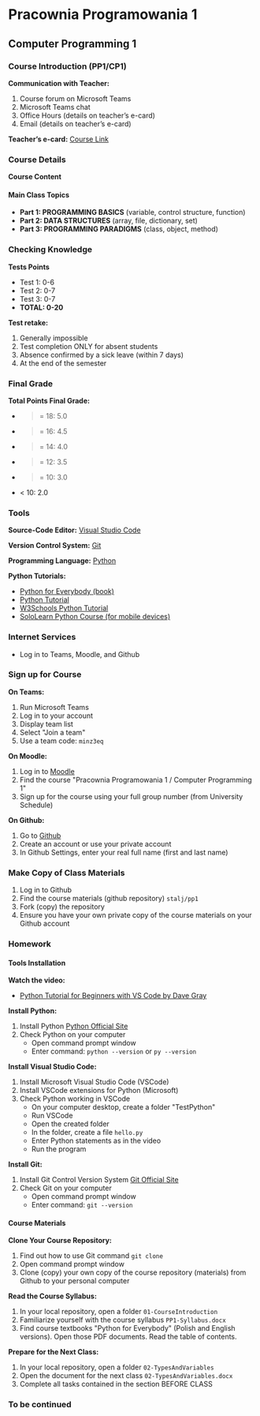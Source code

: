 # Pracownia Programowania 1

## Computer Programming 1

### Course Introduction (PP1/CP1)

**Communication with Teacher:**
1. Course forum on Microsoft Teams
2. Microsoft Teams chat
3. Office Hours (details on teacher’s e-card)
4. Email (details on teacher’s e-card)

**Teacher’s e-card:** [Course Link](https://e-uczelnia.uek.krakow.pl/course/view.php?id=218)

### Course Details

**Course Content**

#### Main Class Topics
- **Part 1: PROGRAMMING BASICS** (variable, control structure, function)
- **Part 2: DATA STRUCTURES** (array, file, dictionary, set)
- **Part 3: PROGRAMMING PARADIGMS** (class, object, method)

### Checking Knowledge

**Tests Points**
- Test 1: 0-6
- Test 2: 0-7
- Test 3: 0-7
- **TOTAL: 0-20**

**Test retake:**
1. Generally impossible
2. Test completion ONLY for absent students
3. Absence confirmed by a sick leave (within 7 days)
4. At the end of the semester

### Final Grade

**Total Points Final Grade:**
- >= 18: 5.0
- >= 16: 4.5
- >= 14: 4.0
- >= 12: 3.5
- >= 10: 3.0
- < 10: 2.0

### Tools

**Source-Code Editor:** [Visual Studio Code](https://code.visualstudio.com)

**Version Control System:** [Git](https://git-scm.com)

**Programming Language:** [Python](https://www.python.org)

**Python Tutorials:**
- [Python for Everybody (book)](https://www.py4e.com/book)
- [Python Tutorial](https://docs.python.org/3/tutorial/index.html)
- [W3Schools Python Tutorial](https://www.w3schools.com/python/default.asp)
- [SoloLearn Python Course (for mobile devices)](https://play.google.com/store/apps/details?id=com.sololearn&hl=en)

### Internet Services

- Log in to Teams, Moodle, and Github

### Sign up for Course

**On Teams:**
1. Run Microsoft Teams
2. Log in to your account
3. Display team list
4. Select "Join a team"
5. Use a team code: `minz3eq`

**On Moodle:**
1. Log in to [Moodle](https://moodle.uek.krakow.pl)
2. Find the course "Pracownia Programowania 1 / Computer Programming 1"
3. Sign up for the course using your full group number (from University Schedule)

**On Github:**
1. Go to [Github](https://github.com)
2. Create an account or use your private account
3. In Github Settings, enter your real full name (first and last name)

### Make Copy of Class Materials

1. Log in to Github
2. Find the course materials (github repository) `stalj/pp1`
3. Fork (copy) the repository
4. Ensure you have your own private copy of the course materials on your Github account

### Homework

#### Tools Installation

**Watch the video:**
- [Python Tutorial for Beginners with VS Code by Dave Gray](https://youtu.be/6i3e-j3wSf0)

**Install Python:**
1. Install Python [Python Official Site](https://www.python.org)
2. Check Python on your computer
   - Open command prompt window
   - Enter command: `python --version` or `py --version`

**Install Visual Studio Code:**
1. Install Microsoft Visual Studio Code (VSCode)
2. Install VSCode extensions for Python (Microsoft)
3. Check Python working in VSCode
   - On your computer desktop, create a folder "TestPython"
   - Run VSCode
   - Open the created folder
   - In the folder, create a file `hello.py`
   - Enter Python statements as in the video
   - Run the program

**Install Git:**
1. Install Git Control Version System [Git Official Site](https://git-scm.com)
2. Check Git on your computer
   - Open command prompt window
   - Enter command: `git --version`

#### Course Materials

**Clone Your Course Repository:**
1. Find out how to use Git command `git clone`
2. Open command prompt window
3. Clone (copy) your own copy of the course repository (materials) from Github to your personal computer

**Read the Course Syllabus:**
1. In your local repository, open a folder `01-CourseIntroduction`
2. Familiarize yourself with the course syllabus `PP1-Syllabus.docx`
3. Find course textbooks "Python for Everybody" (Polish and English versions). Open those PDF documents. Read the table of contents.

**Prepare for the Next Class:**
1. In your local repository, open a folder `02-TypesAndVariables`
2. Open the document for the next class `02-TypesAndVariables.docx`
3. Complete all tasks contained in the section BEFORE CLASS

### To be continued



[ref1]: Aspose.Words.f7d92d11-bc25-40ae-878c-48cf52ea7008.002.png
[ref2]: Aspose.Words.f7d92d11-bc25-40ae-878c-48cf52ea7008.003.png
[ref3]: Aspose.Words.f7d92d11-bc25-40ae-878c-48cf52ea7008.007.png

